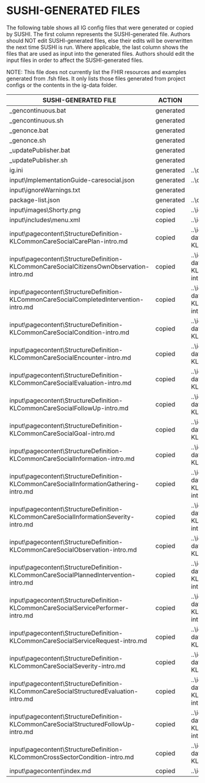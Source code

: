 # SUSHI-GENERATED FILES #

The following table shows all IG config files that were generated or copied by SUSHI.  The first column
represents the SUSHI-generated file. Authors should NOT edit SUSHI-generated files, else their edits will
be overwritten the next time SUSHI is run. Where applicable, the last column shows the files that are used
as input into the generated files. Authors should edit the input files in order to affect the SUSHI-generated
files.

NOTE: This file does not currently list the FHIR resources and examples generated from .fsh files. It only
lists those files generated from project configs or the contents in the ig-data folder.

| SUSHI-GENERATED FILE                                                                    | ACTION    | INPUT FILE(S)                                                                                      |
| --------------------------------------------------------------------------------------- | --------- | -------------------------------------------------------------------------------------------------- |
| _gencontinuous.bat                                                                      | generated |                                                                                                    |
| _gencontinuous.sh                                                                       | generated |                                                                                                    |
| _genonce.bat                                                                            | generated |                                                                                                    |
| _genonce.sh                                                                             | generated |                                                                                                    |
| _updatePublisher.bat                                                                    | generated |                                                                                                    |
| _updatePublisher.sh                                                                     | generated |                                                                                                    |
| ig.ini                                                                                  | generated | ..\config.yaml                                                                                     |
| input\ImplementationGuide-caresocial.json                                               | generated | ..\config.yaml, {all input resources and pages}                                                    |
| input\ignoreWarnings.txt                                                                | generated |                                                                                                    |
| package-list.json                                                                       | generated | ..\config.yaml                                                                                     |
| input\images\Shorty.png                                                                 | copied    | ..\ig-data\input\images\Shorty.png                                                                 |
| input\includes\menu.xml                                                                 | copied    | ..\ig-data\input\includes\menu.xml                                                                 |
| input\pagecontent\StructureDefinition-KLCommonCareSocialCarePlan-intro.md               | copied    | ..\ig-data\input\pagecontent\StructureDefinition-KLCommonCareSocialCarePlan-intro.md               |
| input\pagecontent\StructureDefinition-KLCommonCareSocialCitizensOwnObservation-intro.md | copied    | ..\ig-data\input\pagecontent\StructureDefinition-KLCommonCareSocialCitizensOwnObservation-intro.md |
| input\pagecontent\StructureDefinition-KLCommonCareSocialCompletedIntervention-intro.md  | copied    | ..\ig-data\input\pagecontent\StructureDefinition-KLCommonCareSocialCompletedIntervention-intro.md  |
| input\pagecontent\StructureDefinition-KLCommonCareSocialCondition-intro.md              | copied    | ..\ig-data\input\pagecontent\StructureDefinition-KLCommonCareSocialCondition-intro.md              |
| input\pagecontent\StructureDefinition-KLCommonCareSocialEncounter-intro.md              | copied    | ..\ig-data\input\pagecontent\StructureDefinition-KLCommonCareSocialEncounter-intro.md              |
| input\pagecontent\StructureDefinition-KLCommonCareSocialEvaluation-intro.md             | copied    | ..\ig-data\input\pagecontent\StructureDefinition-KLCommonCareSocialEvaluation-intro.md             |
| input\pagecontent\StructureDefinition-KLCommonCareSocialFollowUp-intro.md               | copied    | ..\ig-data\input\pagecontent\StructureDefinition-KLCommonCareSocialFollowUp-intro.md               |
| input\pagecontent\StructureDefinition-KLCommonCareSocialGoal-intro.md                   | copied    | ..\ig-data\input\pagecontent\StructureDefinition-KLCommonCareSocialGoal-intro.md                   |
| input\pagecontent\StructureDefinition-KLCommonCareSocialInformation-intro.md            | copied    | ..\ig-data\input\pagecontent\StructureDefinition-KLCommonCareSocialInformation-intro.md            |
| input\pagecontent\StructureDefinition-KLCommonCareSocialInformationGathering-intro.md   | copied    | ..\ig-data\input\pagecontent\StructureDefinition-KLCommonCareSocialInformationGathering-intro.md   |
| input\pagecontent\StructureDefinition-KLCommonCareSocialInformationSeverity-intro.md    | copied    | ..\ig-data\input\pagecontent\StructureDefinition-KLCommonCareSocialInformationSeverity-intro.md    |
| input\pagecontent\StructureDefinition-KLCommonCareSocialObservation-intro.md            | copied    | ..\ig-data\input\pagecontent\StructureDefinition-KLCommonCareSocialObservation-intro.md            |
| input\pagecontent\StructureDefinition-KLCommonCareSocialPlannedIntervention-intro.md    | copied    | ..\ig-data\input\pagecontent\StructureDefinition-KLCommonCareSocialPlannedIntervention-intro.md    |
| input\pagecontent\StructureDefinition-KLCommonCareSocialServicePerformer-intro.md       | copied    | ..\ig-data\input\pagecontent\StructureDefinition-KLCommonCareSocialServicePerformer-intro.md       |
| input\pagecontent\StructureDefinition-KLCommonCareSocialServiceRequest-intro.md         | copied    | ..\ig-data\input\pagecontent\StructureDefinition-KLCommonCareSocialServiceRequest-intro.md         |
| input\pagecontent\StructureDefinition-KLCommonCareSocialSeverity-intro.md               | copied    | ..\ig-data\input\pagecontent\StructureDefinition-KLCommonCareSocialSeverity-intro.md               |
| input\pagecontent\StructureDefinition-KLCommonCareSocialStructuredEvaluation-intro.md   | copied    | ..\ig-data\input\pagecontent\StructureDefinition-KLCommonCareSocialStructuredEvaluation-intro.md   |
| input\pagecontent\StructureDefinition-KLCommonCareSocialStructuredFollowUp-intro.md     | copied    | ..\ig-data\input\pagecontent\StructureDefinition-KLCommonCareSocialStructuredFollowUp-intro.md     |
| input\pagecontent\StructureDefinition-KLCommonCrossSectorCondition-intro.md             | copied    | ..\ig-data\input\pagecontent\StructureDefinition-KLCommonCrossSectorCondition-intro.md             |
| input\pagecontent\index.md                                                              | copied    | ..\ig-data\input\pagecontent\index.md                                                              |